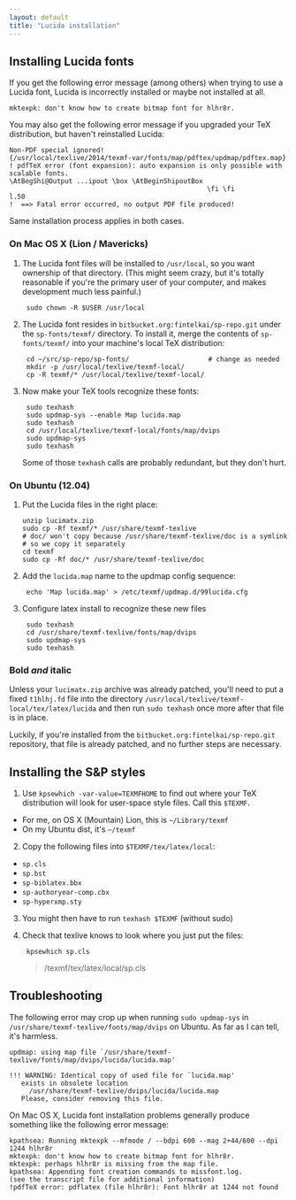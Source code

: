```yaml
---
layout: default
title: "Lucida installation"
---
```


## Installing Lucida fonts

If you get the following error message (among others) when trying to use a Lucida font, Lucida is incorrectly installed or maybe not installed at all.

    mktexpk: don't know how to create bitmap font for hlhr8r.

You may also get the following error message if you upgraded your TeX distribution, but haven't reinstalled Lucida:

    Non-PDF special ignored!
    {/usr/local/texlive/2014/texmf-var/fonts/map/pdftex/updmap/pdftex.map}
    ! pdfTeX error (font expansion): auto expansion is only possible with
    scalable fonts.
    \AtBegShi@Output ...ipout \box \AtBeginShipoutBox
                                                      \fi \fi
    l.50
    !  ==> Fatal error occurred, no output PDF file produced!

Same installation process applies in both cases.


### On Mac OS X (Lion / Mavericks)

<!-- I know what you're thinking... "I'll just use fenced code blocks for
these snippets and it'll look so nice!" No. It won't. Not with GFM it won't. -->

1. The Lucida font files will be installed to `/usr/local`, so you want ownership
of that directory. (This might seem crazy, but it's totally reasonable if
you're the primary user of your computer, and makes development much less painful.)

        sudo chown -R $USER /usr/local

2. The Lucida font resides in `bitbucket.org:fintelkai/sp-repo.git` under the
`sp-fonts/texmf/` directory. To install it, merge the contents of `sp-fonts/texmf/`
into your machine's local TeX distribution:

        cd ~/src/sp-repo/sp-fonts/                    # change as needed
        mkdir -p /usr/local/texlive/texmf-local/
        cp -R texmf/* /usr/local/texlive/texmf-local/

3. Now make your TeX tools recognize these fonts:

        sudo texhash
        sudo updmap-sys --enable Map lucida.map
        sudo texhash
        cd /usr/local/texlive/texmf-local/fonts/map/dvips
        sudo updmap-sys
        sudo texhash

    Some of those `texhash` calls are probably redundant, but they don't hurt.


### On Ubuntu (12.04)

1. Put the Lucida files in the right place:

       unzip lucimatx.zip
       sudo cp -Rf texmf/* /usr/share/texmf-texlive
       # doc/ won't copy because /usr/share/texmf-texlive/doc is a symlink
       # so we copy it separately
       cd texmf
       sudo cp -Rf doc/* /usr/share/texmf-texlive/doc

2. Add the `lucida.map` name to the updmap config sequence:

        echo 'Map lucida.map' > /etc/texmf/updmap.d/99lucida.cfg

3. Configure latex install to recognize these new files

        sudo texhash
        cd /usr/share/texmf-texlive/fonts/map/dvips
        sudo updmap-sys
        sudo texhash


### Bold *and* italic

Unless your `lucimatx.zip` archive was already patched, you'll need to put a
fixed `t1hlhj.fd` file into the directory
`/usr/local/texlive/texmf-local/tex/latex/lucida` and then run `sudo texhash`
once more after that file is in place.

Luckily, if you're installed from the `bitbucket.org:fintelkai/sp-repo.git`
repository, that file is already patched, and no further steps are necessary.


## Installing the S&P styles

1. Use `kpsewhich -var-value=TEXMFHOME` to find out where your TeX distribution will look for user-space style files.
  Call this `$TEXMF`.

  * For me, on OS X (Mountain) Lion, this is `~/Library/texmf`
  * On my Ubuntu dist, it's `~/texmf`

2. Copy the following files into `$TEXMF/tex/latex/local`:

  * `sp.cls`
  * `sp.bst`
  * `sp-biblatex.bbx`
  * `sp-authoryear-comp.cbx`
  * `sp-hyperxmp.sty`

3. You might then have to run `texhash $TEXMF` (without sudo)
4. Check that texlive knows to look where you just put the files:

        kpsewhich sp.cls

    > /texmf/tex/latex/local/sp.cls


## Troubleshooting

The following error may crop up when running `sudo updmap-sys` in `/usr/share/texmf-texlive/fonts/map/dvips` on Ubuntu.
As far as I can tell, it's harmless.

    updmap: using map file `/usr/share/texmf-texlive/fonts/map/dvips/lucida/lucida.map'

    !!! WARNING: Identical copy of used file for `lucida.map'
       exists in obsolete location
         /usr/share/texmf-texlive/dvips/lucida/lucida.map
       Please, consider removing this file.

On Mac OS X, Lucida font installation problems generally produce something like the following error message:

    kpathsea: Running mktexpk --mfmode / --bdpi 600 --mag 2+44/600 --dpi 1244 hlhr8r
    mktexpk: don't know how to create bitmap font for hlhr8r.
    mktexpk: perhaps hlhr8r is missing from the map file.
    kpathsea: Appending font creation commands to missfont.log.
    (see the transcript file for additional information)
    !pdfTeX error: pdflatex (file hlhr8r): Font hlhr8r at 1244 not found
